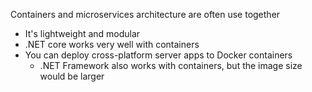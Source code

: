 Containers and microservices architecture are often use together
- It's lightweight and modular
- .NET core works very well with containers
- You can deploy cross-platform server apps to Docker containers
	- .NET Framework also works with containers, but the image size would be larger